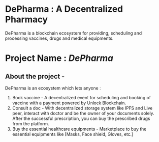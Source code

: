 # DePharma : A Decentralized Pharmacy
DePharma is a blockchain ecosystem for providing, scheduling and processing vaccines, drugs and medical equipments.

# Project Name  : ***DePharma***

## About the project - 

DePharma is an ecosystem which lets anyone :

1. Book vaccine - A decentralized event for scheduling and booking of vaccine with a payment powered by Unlock Blockchain.
2. Consult a doc - With decentralized storage system like IPFS and Live peer, interact with doctor and be the owner of your documents solely. After the successful prescription, you can buy the prescribed drugs from the platform.
3. Buy the essential healthcare equipments - Marketplace to buy the essential equipments like  [Masks, Face shield, Gloves, etc.]